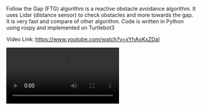 Follow the Gap (FTG) algorithm  is a reactive obstacle avoidance algorithm. 
It uses Lidar (distance sensor) to check obstacles and more towards the gap.
It is very fast and compare of other algorithm.
Code is written in Python using rospy and implemented on Turtlebot3

Video Link:
https://www.youtube.com/watch?v=xYhAoKsZDaI

![generated path](https://github.com/gaurav00700/ROS/blob/main/Follow%20the%20gap%20(FTG)/FTG_turtlebot3_4.mov)
